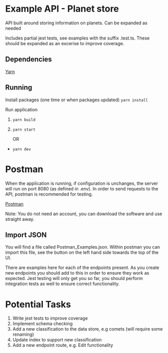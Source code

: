 # Example API - Planet store

API built around storing information on planets. Can be expanded as needed

Includes partial jest tests, see examples with the suffix .test.ts. These should be expanded as an excerise to improve coverage.

## Dependencies

[Yarn](https://classic.yarnpkg.com/lang/en/docs/install/#mac-stable)

## Running

Install packages (one time or when packages updated)
`yarn install`

Run application

1. `yarn build`
2. `yarn start`

   OR

- `yarn dev`

# Postman

When the application is running, if configuration is unchanges, the server will run on port 8080 (as defined in .env). In order to send requests to the API, postman is recommended for testing.

[Postman](https://www.postman.com/)

Note: You do not need an account, you can download the software and use straight away.

## Import JSON

You will find a file called Postman_Examples.json. Within postman you can import this file, see the button on the left hand side towards the top of the UI.

There are examples here for each of the endpoints present. As you create new endpoints you should add to this in order to ensure they work as expected. Jest testing will only get you so far, you should perform integration tests as well to ensure correct functionality.

# Potential Tasks

1. Write jest tests to improve coverage
2. Implement schema checking
3. Add a new classification to the data store, e.g comets (will require some renaming)
4. Update index to support new classification
5. Add a new endpoint route, e.g. Edit functionality
